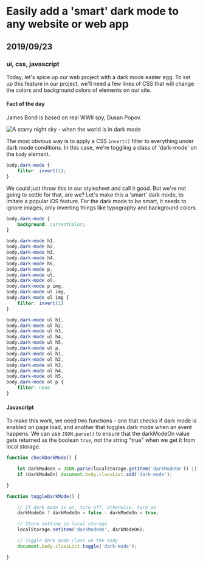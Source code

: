 # Easily add a 'smart' dark mode to any website or web app
## 2019/09/23
### ui, css, javascript

Today, let's spice up our web project with a dark mode easter egg. To set up this feature in our project, we'll need a few lines of CSS that will change the colors and background colors of elements on our site.

#### Fact of the day
James Bond is based on real WWII spy, Dusan Popov.

![A starry night sky - when the world is in dark mode](/_images/blog/starry-sky.jpg)

The most obvious way is to apply a CSS `invert()` filter to everything under dark mode conditions.  In this case, we're toggling a class of 'dark-mode' on the `body` element.

```css
body.dark-mode {
    filter: invert(1);
}
```

We could just throw this in our stylesheet and call it good. But we're not going to settle for that, are we? Let's make this a 'smart' dark mode, to imitate a popular iOS feature. For the dark mode to be smart, it needs to ignore images, only inverting things like typography and background colors.

```css
body.dark-mode {
    background: currentColor;
}

body.dark-mode h1,
body.dark-mode h2,
body.dark-mode h3,
body.dark-mode h4,
body.dark-mode h5,
body.dark-mode p,
body.dark-mode ul,
body.dark-mode ol,
body.dark-mode p img,
body.dark-mode ul img,
body.dark-mode ol img {
    filter: invert(1)
}

body.dark-mode ul h1,
body.dark-mode ul h2,
body.dark-mode ul h3,
body.dark-mode ul h4,
body.dark-mode ul h5,
body.dark-mode ul p,
body.dark-mode ol h1,
body.dark-mode ol h2,
body.dark-mode ol h3,
body.dark-mode ol h4,
body.dark-mode ol h5,
body.dark-mode ol p {
    filter: none
}
```

#### Javascript
To make this work, we need two functions - one that checks if dark mode is enabled on page load, and another that toggles dark mode when an event happens. We can use `JSON.parse()` to ensure that the darkModeOn value gets returned as the boolean `true`, not the string "true" when we get it from local storage.

```javascript
function checkDarkMode() {

    let darkModeOn = JSON.parse(localStorage.getItem('darkModeOn')) || false;
    if (darkModeOn) document.body.classList.add('dark-mode');

}

function toggleDarkMode() {

    // If dark mode is on, turn off, otherwise, turn on
    darkModeOn ? darkModeOn = false : darkModeOn = true;

    // Store setting in local storage
    localStorage.setItem('darkModeOn', darkModeOn);

    // Toggle dark mode class on the body
    document.body.classList.toggle('dark-mode');

}
```